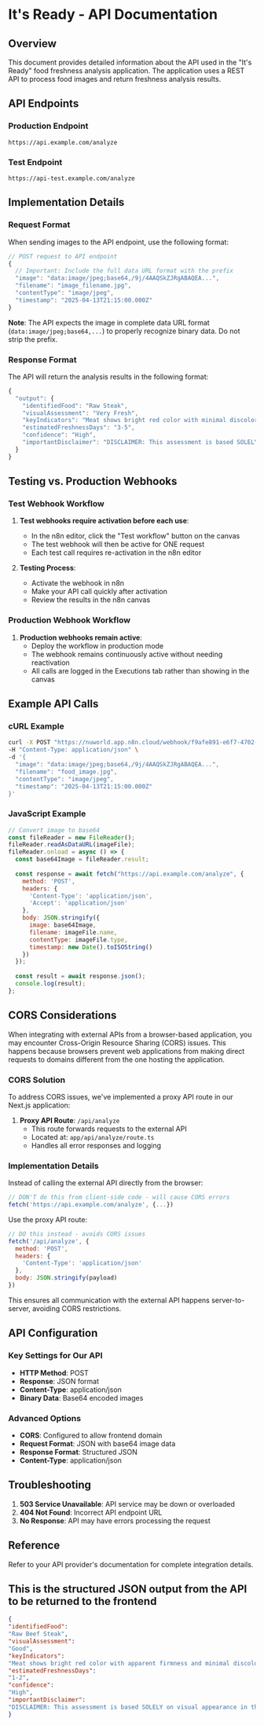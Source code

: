 # It's Ready - API Documentation

## Overview

This document provides detailed information about the API used in the "It's Ready" food freshness analysis application. The application uses a REST API to process food images and return freshness analysis results.

## API Endpoints

### Production Endpoint
```
https://api.example.com/analyze
```

### Test Endpoint
```
https://api-test.example.com/analyze
```

## Implementation Details

### Request Format

When sending images to the API endpoint, use the following format:

```javascript
// POST request to API endpoint
{
  // Important: Include the full data URL format with the prefix
  "image": "data:image/jpeg;base64,/9j/4AAQSkZJRgABAQEA...",
  "filename": "image_filename.jpg",
  "contentType": "image/jpeg",
  "timestamp": "2025-04-13T21:15:00.000Z"
}
```

**Note**: The API expects the image in complete data URL format (`data:image/jpeg;base64,...`) to properly recognize binary data. Do not strip the prefix.

### Response Format

The API will return the analysis results in the following format:

```javascript
{
  "output": {
    "identifiedFood": "Raw Steak",
    "visualAssessment": "Very Fresh",
    "keyIndicators": "Meat shows bright red color with minimal discoloration.",
    "estimatedFreshnessDays": "3-5",
    "confidence": "High",
    "importantDisclaimer": "DISCLAIMER: This assessment is based SOLELY on visual appearance..."
  }
}
```

## Testing vs. Production Webhooks

### Test Webhook Workflow

1. **Test webhooks require activation before each use**:
   - In the n8n editor, click the "Test workflow" button on the canvas
   - The test webhook will then be active for ONE request
   - Each test call requires re-activation in the n8n editor

2. **Testing Process**:
   - Activate the webhook in n8n
   - Make your API call quickly after activation
   - Review the results in the n8n canvas

### Production Webhook Workflow

1. **Production webhooks remain active**:
   - Deploy the workflow in production mode
   - The webhook remains continuously active without needing reactivation
   - All calls are logged in the Executions tab rather than showing in the canvas

## Example API Calls

### cURL Example

```bash
curl -X POST "https://nuworld.app.n8n.cloud/webhook/f9afe891-e6f7-4702-9348-7485bfad5c68" \
-H "Content-Type: application/json" \
-d '{
  "image": "data:image/jpeg;base64,/9j/4AAQSkZJRgABAQEA...",
  "filename": "food_image.jpg",
  "contentType": "image/jpeg",
  "timestamp": "2025-04-13T21:15:00.000Z"
}'
```

### JavaScript Example

```javascript
// Convert image to base64
const fileReader = new FileReader();
fileReader.readAsDataURL(imageFile);
fileReader.onload = async () => {
  const base64Image = fileReader.result;
  
  const response = await fetch("https://api.example.com/analyze", {
    method: 'POST',
    headers: {
      'Content-Type': 'application/json',
      'Accept': 'application/json'
    },
    body: JSON.stringify({
      image: base64Image,
      filename: imageFile.name,
      contentType: imageFile.type,
      timestamp: new Date().toISOString()
    })
  });
  
  const result = await response.json();
  console.log(result);
};
```

## CORS Considerations

When integrating with external APIs from a browser-based application, you may encounter Cross-Origin Resource Sharing (CORS) issues. This happens because browsers prevent web applications from making direct requests to domains different from the one hosting the application.

### CORS Solution

To address CORS issues, we've implemented a proxy API route in our Next.js application:

1. **Proxy API Route**: `/api/analyze`
   - This route forwards requests to the external API
   - Located at: `app/api/analyze/route.ts` 
   - Handles all error responses and logging

### Implementation Details

Instead of calling the external API directly from the browser:

```javascript
// DON'T do this from client-side code - will cause CORS errors
fetch('https://api.example.com/analyze', {...})
```

Use the proxy API route:

```javascript
// DO this instead - avoids CORS issues
fetch('/api/analyze', {
  method: 'POST',
  headers: {
    'Content-Type': 'application/json'
  },
  body: JSON.stringify(payload)
})
```

This ensures all communication with the external API happens server-to-server, avoiding CORS restrictions.

## API Configuration

### Key Settings for Our API

- **HTTP Method**: POST
- **Response**: JSON format
- **Content-Type**: application/json
- **Binary Data**: Base64 encoded images

### Advanced Options

- **CORS**: Configured to allow frontend domain
- **Request Format**: JSON with base64 image data
- **Response Format**: Structured JSON
- **Content-Type**: application/json

## Troubleshooting

1. **503 Service Unavailable**: API service may be down or overloaded
2. **404 Not Found**: Incorrect API endpoint URL
3. **No Response**: API may have errors processing the request

## Reference

Refer to your API provider's documentation for complete integration details.

## This is the structured JSON output from the API to be returned to the frontend

```json
{
"identifiedFood": 
"Raw Beef Steak",
"visualAssessment": 
"Good",
"keyIndicators": 
"Meat shows bright red color with apparent firmness and minimal discoloration.",
"estimatedFreshnessDays": 
"1-2",
"confidence": 
"High",
"importantDisclaimer": 
"DISCLAIMER: This assessment is based SOLELY on visual appearance in the provided image and CANNOT guarantee food safety. Odor, texture, storage history, and invisible contaminants are critical factors not assessed. When in doubt, throw it out. This is NOT a substitute for professional food safety judgment or official guidelines."
}
```